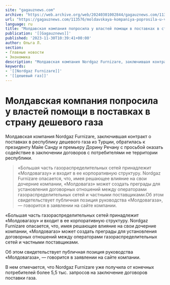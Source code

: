 ```yaml
---
site: "gagauznews.com"
archive: "https://web.archive.org/web/20240301002844/gagauznews.com/113576/moldavskaya-kompaniya-poprosila-u-vlastej-pomoshhi-v-postavkah-v-stranu-deshevogo-gaza.html"
url: "https://gagauznews.com/113576/moldavskaya-kompaniya-poprosila-u-vlastej-pomoshhi-v-postavkah-v-stranu-deshevogo-gaza.html"
language: ru
title: "Молдавская компания попросила у властей помощи в поставках в страну дешевого газа"
publication: '[[Gagauznews]]'
published: '2023-11-30T10:39:41+00:00'
author: Ольга Л.
section:
- Главные новости
- Экономика
description: "Молдавская компания Nordgaz Furnizare, заключившая контракт о поставках в республику дешевого газа из Турции, обратилась к президенту Майе Санду и премьеру Дорину Речану с просьбой оказать содействие в заключении договоров с потребителями не территории республики. «Большая часть газораспределительных сетей принадлежит «Молдовагазу» и входит в ее корпоративную структуру. Nordgaz Furnizare опасается, что, имея решающее влияние на свои дочерние компании, «Молдовагаз» может создать преграды для установления договорных отношений между операторами газораспределительных сетей и частными поставщиками. Об этом свидетельствует публичная позиция руководства «Молдовагаза», — говорится в заявлении на сайте компании. В нем отмечается, что Nordgaz Furnizare уже получила от конечных потребителей более 5,5 […]"
keywords:
- '[[Nordgaz Furnizare]]'
- '[[дешевый газ]]'
---
```


# Молдавская компания попросила у властей помощи в поставках в страну дешевого газа

Молдавская компания Nordgaz Furnizare, заключившая контракт о поставках в республику дешевого газа из Турции, обратилась к президенту Майе Санду и премьеру Дорину Речану с просьбой оказать содействие в заключении договоров с потребителями не территории республики.

> «Большая часть газораспределительных сетей принадлежит «Молдовагазу» и входит в ее корпоративную структуру. Nordgaz Furnizare опасается, что, имея решающее влияние на свои дочерние компании, «Молдовагаз» может создать преграды для установления договорных отношений между операторами газораспределительных сетей и частными поставщиками.Об этом свидетельствует публичная позиция руководства «Молдовагаза», — говорится в заявлении на сайте компании.

«Большая часть газораспределительных сетей принадлежит «Молдовагазу» и входит в ее корпоративную структуру. Nordgaz Furnizare опасается, что, имея решающее влияние на свои дочерние компании, «Молдовагаз» может создать преграды для установления договорных отношений между операторами газораспределительных сетей и частными поставщиками.

Об этом свидетельствует публичная позиция руководства «Молдовагаза», — говорится в заявлении на сайте компании.

В нем отмечается, что Nordgaz Furnizare уже получила от конечных потребителей более 5,5 тыс. запросов на заключение договоров поставки газа.